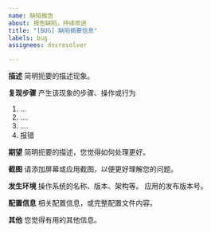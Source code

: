 ```yaml
---
name: 缺陷报告
about: 报告缺陷，持续改进
title: "[BUG] 缺陷摘要信息"
labels: bug
assignees: dnsresolver

---
```


**描述**
简明扼要的描述现象。

**复现步骤**
产生该现象的步骤、操作或行为
1. ...
2. ....
3. ....
4. 报错

**期望**
简明扼要的描述，您觉得如何处理更好。

**截图**
请添加屏幕或应用截图，以便更好理解您的问题。

**发生环境**
操作系统的名称、版本、架构等。
应用的发布版本号。

**配置信息**
相关配置信息，或完整配置文件内容。

**其他**
您觉得有用的其他信息。
